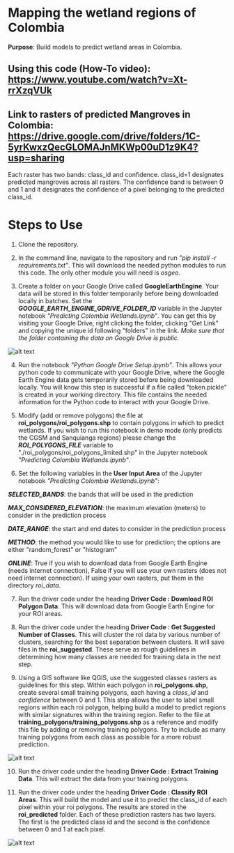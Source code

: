 # Mapping the wetland regions of Colombia

**Purpose**: Build models to predict wetland areas in Colombia.

## Using this code (How-To video): https://www.youtube.com/watch?v=Xt-rrXzqVUk

## Link to rasters of predicted Mangroves in Colombia: https://drive.google.com/drive/folders/1C-5yrKwxzQecGLOMAJnMKWp00uD1z9K4?usp=sharing

Each raster has two bands: class_id and confidence. class_id=1 designates predicted mangroves across all rasters. The confidence band is between 0 and 1 and it designates the confidence of a pixel belonging to the predicted class_id.

# Steps to Use

1. Clone the repository.

2. In the command line, navigate to the repository and run *"pip install -r requirements.txt"*. This will download the needed python modules to run this code. The only other module you will need is *osgeo*.

3. Create a folder on your Google Drive called **GoogleEarthEngine**. Your data will be stored in this folder temporarily before being downloaded locally in batches. Set the ***GOOGLE_EARTH_ENGINE_GDRIVE_FOLDER_ID*** variable in the Jupyter notebook *"Predicting Colombia Wetlands.ipynb"*. You can get this by visiting your Google Drive, right clicking the folder, clicking "Get Link" and copying the unique id following "folders" in the link. *Make sure that the folder containing the data on Google Drive is public.*

![alt text](https://github.com/ritvikmath/ritvikmath.github.io/blob/master/images/2020-09-17_18-29-37.png)

4. Run the notebook *"Python Google Drive Setup.ipynb"*. This allows your python code to communicate with your Google Drive, where the Google Earth Engine data gets temporarily stored before being downloaded locally. You will know this step is successful if a file called "token.pickle" is created in your working directory. This file contains the needed information for the Python code to interact with your Google Drive.

5. Modify (add or remove polygons) the file at **roi_polygons/roi_polygons.shp** to contain polygons in which to predict wetlands. If you wish to run this notebook in demo mode (only predicts the CGSM and Sanquianga regions) please change the ***ROI_POLYGONS_FILE*** variable to "./roi_polygons/roi_polygons_limited.shp" in the Jupyter notebook *"Predicting Colombia Wetlands.ipynb"*. 

6. Set the following variables in the **User Input Area** of the Jupyter notebook *"Predicting Colombia Wetlands.ipynb"*:

***SELECTED_BANDS***: the bands that will be used in the prediction

***MAX_CONSIDERED_ELEVATION***: the maximum elevation (meters) to consider in the prediction process

***DATE_RANGE***: the start and end dates to consider in the prediction process

***METHOD***: the method you would like to use for prediction; the options are either "random_forest" or "histogram"

***ONLINE***: True if you wish to download data from Google Earth Engine (needs internet connection), False if you will use your own rasters (does not need internet connection). If using your own rasters, put them in the directory *roi_data*.

7. Run the driver code under the heading **Driver Code : Download ROI Polygon Data**. This will download data from Google Earth Engine for your ROI areas.

8. Run the driver code under the heading **Driver Code : Get Suggested Number of Classes**. This will cluster the roi data by various number of clusters, searching for the best separation between clusters. It will save files in the **roi_suggested**. These serve as rough guidelines in determining how many classes are needed for training data in the next step.

9. Using a GIS software like QGIS, use the suggested classes rasters as guidelines for this step. Within each polygon in **roi_polygons.shp**, create several small training polygons, each having a *class_id* and *confidence* between 0 and 1. This step allows the user to label small regions within each roi polygon, helping build a model to predict regions with similar signatures within the training region. Refer to the file at **training_polygons/training_polygons.shp** as a reference and modify this file by adding or removing training polygons. Try to include as many training polygons from each class as possible for a more robust prediction.

![alt text](https://github.com/ritvikmath/ritvikmath.github.io/blob/master/images/2020-09-17_18-32-04.png)

10. Run the driver code under the heading **Driver Code : Extract Training Data**. This will extract the data from your training polygons.

11. Run the driver code under the heading **Driver Code : Classify ROI Areas**. This will build the model and use it to predict the class_id of each pixel within your roi polygons. The results are stored in the **roi_predicted** folder. Each of these prediction rasters has two layers. The first is the predicted class id and the second is the confidence between 0 and 1 at each pixel.

![alt text](https://github.com/ritvikmath/ritvikmath.github.io/blob/master/images/2020-09-17_18-32-48.png)

